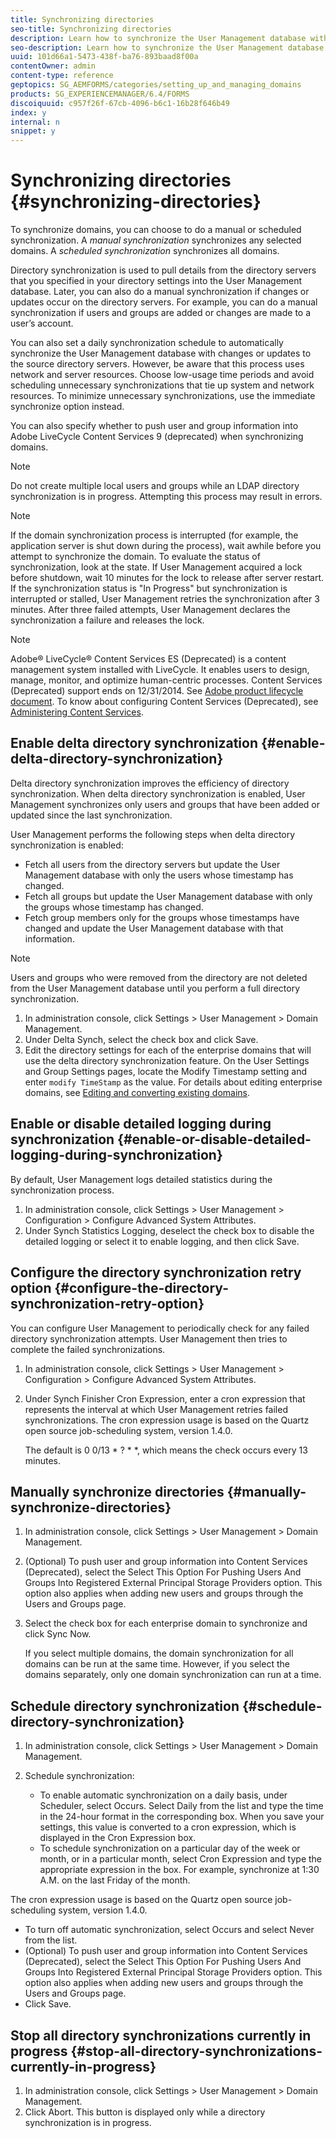 ```yaml
---
title: Synchronizing directories 
seo-title: Synchronizing directories 
description: Learn how to synchronize the User Management database with changes to the source directory servers using manual or scheduled synchronization.
seo-description: Learn how to synchronize the User Management database with changes to the source directory servers using manual or scheduled synchronization.
uuid: 101d66a1-5473-438f-ba76-893baad8f00a
contentOwner: admin
content-type: reference
geptopics: SG_AEMFORMS/categories/setting_up_and_managing_domains
products: SG_EXPERIENCEMANAGER/6.4/FORMS
discoiquuid: c957f26f-67cb-4096-b6c1-16b28f646b49
index: y
internal: n
snippet: y
---
```


# Synchronizing directories {#synchronizing-directories}

To synchronize domains, you can choose to do a manual or scheduled synchronization. A *manual synchronization* synchronizes any selected domains. A *scheduled synchronization* synchronizes all domains.

Directory synchronization is used to pull details from the directory servers that you specified in your directory settings into the User Management database. Later, you can also do a manual synchronization if changes or updates occur on the directory servers. For example, you can do a manual synchronization if users and groups are added or changes are made to a user’s account.

You can also set a daily synchronization schedule to automatically synchronize the User Management database with changes or updates to the source directory servers. However, be aware that this process uses network and server resources. Choose low-usage time periods and avoid scheduling unnecessary synchronizations that tie up system and network resources. To minimize unnecessary synchronizations, use the immediate synchronize option instead.

You can also specify whether to push user and group information into Adobe LiveCycle Content Services 9 (deprecated) when synchronizing domains.

>[!NOTE]
>
>Do not create multiple local users and groups while an LDAP directory synchronization is in progress. Attempting this process may result in errors.

>[!NOTE]
>
>If the domain synchronization process is interrupted (for example, the application server is shut down during the process), wait awhile before you attempt to synchronize the domain. To evaluate the status of synchronization, look at the state. If User Management acquired a lock before shutdown, wait 10 minutes for the lock to release after server restart. If the synchronization status is "In Progress" but synchronization is interrupted or stalled, User Management retries the synchronization after 3 minutes. After three failed attempts, User Management declares the synchronization a failure and releases the lock.

>[!NOTE]
>
>Adobe® LiveCycle® Content Services ES (Deprecated) is a content management system installed with LiveCycle. It enables users to design, manage, monitor, and optimize human-centric processes. Content Services (Deprecated) support ends on 12/31/2014. See [Adobe product lifecycle document](http://www.adobe.com/support/products/enterprise/eol/eol_matrix.html). To know about configuring Content Services (Deprecated), see [Administering Content Services](http://help.adobe.com/en_US/livecycle/9.0/admin_contentservices.pdf).

## Enable delta directory synchronization {#enable-delta-directory-synchronization}

Delta directory synchronization improves the efficiency of directory synchronization. When delta directory synchronization is enabled, User Management synchronizes only users and groups that have been added or updated since the last synchronization.

User Management performs the following steps when delta directory synchronization is enabled:

* Fetch all users from the directory servers but update the User Management database with only the users whose timestamp has changed.
* Fetch all groups but update the User Management database with only the groups whose timestamp has changed.
* Fetch group members only for the groups whose timestamps have changed and update the User Management database with that information.

>[!NOTE]
>
>Users and groups who were removed from the directory are not deleted from the User Management database until you perform a full directory synchronization.

1. In administration console, click Settings &gt; User Management &gt; Domain Management.
1. Under Delta Synch, select the check box and click Save.
1. Edit the directory settings for each of the enterprise domains that will use the delta directory synchronization feature. On the User Settings and Group Settings pages, locate the Modify Timestamp setting and enter `modify TimeStamp` as the value. For details about editing enterprise domains, see [Editing and converting existing domains](../../../forms/using/admin-help/editing-converting-existing-domains.md#editing-and-converting-existing-domains).

## Enable or disable detailed logging during synchronization {#enable-or-disable-detailed-logging-during-synchronization}

By default, User Management logs detailed statistics during the synchronization process.

1. In administration console, click Settings &gt; User Management &gt; Configuration &gt; Configure Advanced System Attributes.
1. Under Synch Statistics Logging, deselect the check box to disable the detailed logging or select it to enable logging, and then click Save.

## Configure the directory synchronization retry option {#configure-the-directory-synchronization-retry-option}

You can configure User Management to periodically check for any failed directory synchronization attempts. User Management then tries to complete the failed synchronizations.

1. In administration console, click Settings &gt; User Management &gt; Configuration &gt; Configure Advanced System Attributes.
1. Under Synch Finisher Cron Expression, enter a cron expression that represents the interval at which User Management retries failed synchronizations. The cron expression usage is based on the Quartz open source job-scheduling system, version 1.4.0.

   The default is 0 0/13 &#42; ? &#42; &#42;, which means the check occurs every 13 minutes.

## Manually synchronize directories {#manually-synchronize-directories}

1. In administration console, click Settings &gt; User Management &gt; Domain Management.
1. (Optional) To push user and group information into Content Services (Deprecated), select the Select This Option For Pushing Users And Groups Into Registered External Principal Storage Providers option. This option also applies when adding new users and groups through the Users and Groups page.
1. Select the check box for each enterprise domain to synchronize and click Sync Now.

   If you select multiple domains, the domain synchronization for all domains can be run at the same time. However, if you select the domains separately, only one domain synchronization can run at a time.

## Schedule directory synchronization {#schedule-directory-synchronization}

1. In administration console, click Settings &gt; User Management &gt; Domain Management.
1. Schedule synchronization:

    * To enable automatic synchronization on a daily basis, under Scheduler, select Occurs. Select Daily from the list and type the time in the 24-hour format in the corresponding box. When you save your settings, this value is converted to a cron expression, which is displayed in the Cron Expression box.
    * To schedule synchronization on a particular day of the week or month, or in a particular month, select Cron Expression and type the appropriate expression in the box. For example, synchronize at 1:30 A.M. on the last Friday of the month.

The cron expression usage is based on the Quartz open source job-scheduling system, version 1.4.0.

* To turn off automatic synchronization, select Occurs and select Never from the list.
* (Optional) To push user and group information into Content Services (Deprecated), select the Select This Option For Pushing Users And Groups Into Registered External Principal Storage Providers option. This option also applies when adding new users and groups through the Users and Groups page.
* Click Save.

## Stop all directory synchronizations currently in progress {#stop-all-directory-synchronizations-currently-in-progress}

1. In administration console, click Settings &gt; User Management &gt; Domain Management.
1. Click Abort. This button is displayed only while a directory synchronization is in progress.

